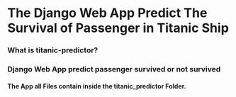 # The Django Web App Predict The Survival of Passenger in Titanic Ship

### What is titanic-predictor?
### Django Web App predict passenger survived or not survived

#### The App all Files contain inside the titanic_predictor Folder.


